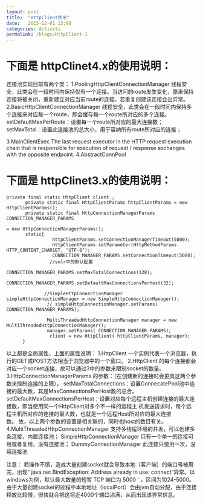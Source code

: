 ```yaml
---
layout: post
title:  "HttpClient使用"
date:   2015-12-01 13:00
categories: Activiti
permalink: /blogs/HttpClient-1
---
```

# 下面是 httpClinet4.x的使用说明： 
连接池实现目前有两个类：
1.PoolingHttpClientConnectionManager 
   线程安全，此类会在一段时间内保持仅有一个连接。当访问的route发生变化，原来保持连接将被关闭，重新建立对应当前route的连接。若重复创建该连接会出异常。
2.BasicHttpClientConnectionManager 
    线程安全，此类会在一段时间内保持多个连接来对应每一个route，即会缓存每一个route所对应的多个连接。
  setDefaultMaxPerRoute：设置每一个route所对应的最大连接数；
   setMaxTotal：设置此连接池的总大小，用于容纳所有route所对应的连接；

3.MainClientExec
    The last request executor in the HTTP request execution chain that is responsible for execution of request / response exchanges with the opposite endpoint.
4.AbstractConnPool

# 下面是 httpClinet3.x的使用说明：       
    private final static HttpClient client ;
           private static final HttpClientParams httpClientParams = new HttpClientParams();
           private static final HttpConnectionManagerParams CONNECTION_MANAGER_PARAMS
                                                                                                                            = new HttpConnectionManagerParams();
           static{
                     httpClientParams.setConnectionManagerTimeout(5000);
                     httpClientParams.setParameter(HttpMethodParams. HTTP_CONTENT_CHARSET, "UTF-8");
                     CONNECTION_MANAGER_PARAMS.setConnectionTimeout(5000);
                    //solr中的默认配置
                     CONNECTION_MANAGER_PARAMS.setMaxTotalConnections(128);
                     CONNECTION_MANAGER_PARAMS.setDefaultMaxConnectionsPerHost(32);
                   
                  //SimpleHttpConnectionManager simpleHttpConnectionManager = new SimpleHttpConnectionManager();
                   // simpleHttpConnectionManager.setParams( CONNECTION_MANAGER_PARAMS);
                   
                   MultiThreadedHttpConnectionManager manager = new MultiThreadedHttpConnectionManager();
                   manager.setParams( CONNECTION_MANAGER_PARAMS);
                    client = new HttpClient( httpClientParams, manager);
          }
          
以上都是全局属性，上面的属性说明：
1.HttpClient 一个实例代表一个浏览器，执行的GET或POST方法相当于浏览器中的一个窗口。
2.HttpClient 的每个连接都会对应一个socket连接，故可以通过3中的参数来限制socket的数量。
3.HttpConnectionManagerParams 的参数：（在创建新的连接时会更具这两个参数来控制连接的上限），
    setMaxTotalConnections：设置ConnecatePool池中连接的最大数，其是MaxConnectionsPerHost数的总合。
    setDefaultMaxConnectionsPerHost：设置对应每个远程主机创建连接的最大连接数，即当使用同一个HttpClient对多个不一样的远程主 
                                                           机发送请求时，每个远程主机所对应的连接的最大数，也就是一个远程Host所对应的最大连接    
                                                           数。
     故，以上两个参数的设置是相关联的，同时也host的数目有关。
4.MultiThreadedHttpConnectionManager 支持多线程环境的并发，可以创建多条连接，内置连接池；
   SimpleHttpConnectionManager 只有一个单一的连接可用或者复用，没有连接池；
   DummyConnectionManager 此连接只使用一次，没用连接池
    
注意：
     若操作不慎，造成大量创建socket就会导致本地（客户端）的端口号被用完，出现“ java.net.BindException: Address already in use: connect”异常。以windows为例，默认最大数量的短暂 TCP 端口为 5000 ' ，区间为1024-5000。由于大量创建socket的过程中本地地址（localPort）会由jvm自动分配，由于连接释放比较慢，很快就会把这将近4000个端口沾满，从而出现该异常信息。
